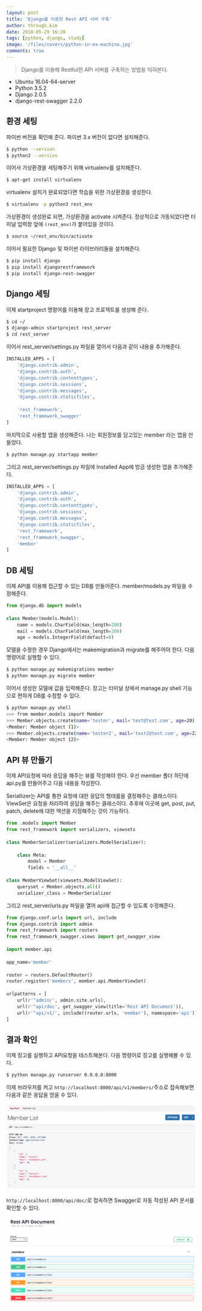 ```yaml
---
layout: post
title: 'Django를 이용한 Rest API 서버 구축'
author: through.kim
date: 2018-05-29 16:28
tags: [python, django, study]
image: '/files/covers/python-in-ex-machina.jpg'
comments: true
---
```


> Django를 이용해 Restful한 API 서버를 구축하는 방법을 익혀본다.

 - Ubuntu 16.04-64-server
 - Python 3.5.2
 - Django 2.0.5
 - django-rest-swagger 2.2.0
 
## 환경 세팅

파이썬 버전을 확인해 준다. 파이썬 3.x 버전이 없다면 설치해준다.

```bash
$ python --version
$ python3 --version
```

이어서 가상환경을 세팅해주기 위해 virtualenv를 설치해준다.

```bash
$ apt-get install virtualenv
```

virtualenv 설치가 완료되었다면 학습을 위한 가상환경을 생성한다.

```bash
$ virtualenv -p python3 rest_env
```

가상환경이 생성완료 되면, 가상환경을 activate 시켜준다.
정상적으로 가동되었다면 터미널 입력창 앞에 `(rest_env)`가 붙어있을 것이다.

```bash
$ source ~/rest_env/bin/activate
```

이어서 필요한 Django 및 파이썬 라이브러리들을 설치해준다.

```bash
$ pip install django
$ pip install djangorestframework
$ pip install django-rest-swagger
```

## Django 세팅

이제 startproject 명령어를 이용해 장고 프로젝트를 생성해 준다.

```bash
$ cd ~/
$ django-admin startproject rest_server
$ cd rest_server
```

이어서 rest_server/settings.py 파일을 열어서 다음과 같이 내용을 추가해준다.

```python
INSTALLED_APPS = [
    'django.contrib.admin',
    'django.contrib.auth',
    'django.contrib.contenttypes',
    'django.contrib.sessions',
    'django.contrib.messages',
    'django.contrib.staticfiles',
    
    'rest_framework',
    'rest_framework_swagger'
]
```

마지막으로 사용할 앱을 생성해준다. 나는 회원정보를 담고있는 member 라는 앱을 만들었다.

```bash
$ python manage.py startapp member
```

그리고 rest_server/settings.py 파일에 Installed App에 방금 생성한 앱을 추가해준다.

```python
INSTALLED_APPS = [
    'django.contrib.admin',
    'django.contrib.auth',
    'django.contrib.contenttypes',
    'django.contrib.sessions',
    'django.contrib.messages',
    'django.contrib.staticfiles',
    'rest_framework',
    'rest_framework_swagger',
    'member'
]
```

## DB 세팅

이제 API를 이용해 접근할 수 있는 DB를 만들어준다.
member/models.py 파일을 수정해준다.

```python
from django.db import models

class Member(models.Model):
    name = models.CharField(max_length=200)
    mail = models.CharField(max_length=200)
    age = models.IntegerField(default=0)
```

모델을 수정한 경우 Django에서는 makemigration과 migrate를 해주어야 한다.
다음 명령어로 실행할 수 있다.

```bash
$ python manage.py makemigrations member
$ python manage.py migrate member
```

이어서 생성한 모델에 값을 입력해준다.
장고는 터미널 상에서 manage.py shell 기능으로 편하게 DB를 수정할 수 있다.

```bash
$ python manage.py shell
>>> from member.models import Member
>>> Member.objects.create(name='tester', mail='test@test.com', age=20)
<Member: Member object (1)>
>>> Member.objects.create(name='tester2', mail='test2@test.com', age=22)
<Member: Member object (2)>
```

## API 뷰 만들기

이제 API요청에 따라 응답을 해주는 뷰를 작성해야 한다.
우선 member 폴더 하단에 api.py를 만들어주고 다음 내용을 작성한다.

Seriallizer는 API를 통한 요청에 대한 응답의 형태를을 결정해주는 클래스이다.
ViewSet은 요청을 처리하여 응답을 해주는 클래스이다. 추후에 이곳에 get, post, put, patch, delete에 대한 액션을 지정해주는 것이 가능하다.

```python
from .models import Member
from rest_framework import serializers, viewsets

class MemberSerializer(serializers.ModelSerializer):

    class Meta:
        model = Member
        fields = '__all__'

class MemberViewSet(viewsets.ModelViewSet):
    queryset = Member.objects.all()
    serializer_class = MemberSerializer
```


그리고 rest_server/urls.py 파일을 열어 api에 접근할 수 있도록 수정해준다.

```python
from django.conf.urls import url, include
from django.contrib import admin
from rest_framework import routers
from rest_framework_swagger.views import get_swagger_view

import member.api

app_name='member'

router = routers.DefaultRouter()
router.register('members', member.api.MemberViewSet)

urlpatterns = [
    url(r'^admin/', admin.site.urls),
    url(r'^api/doc', get_swagger_view(title='Rest API Document')),
    url(r'^api/v1/', include((router.urls, 'member'), namespace='api')),
]
```

## 결과 확인
이제 장고를 실행하고 API요청을 테스트해본다.
다음 명령어로 장고를 실행해볼 수 있다.

```bash
$ python manage.py runserver 0.0.0.0:8000
```

이제 브라우저를 켜고 `http://localhost:8000/api/v1/members/`주소로 접속해보면 다음과 같은 응답을 얻을 수 있다.

![API members 요청 결과](/files/django_images/api_res.png)

`http://localhost:8000/api/doc/`로 접속하면 Swagger로 자동 작성된 API 문서를 확인할 수 있다.

![API 문서](/files/django_images/api_doc.png)